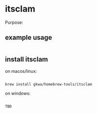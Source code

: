 # itsclam

Purpose:


## example usage

```bash


```

## install itsclam


on macos/linux:
```bash

brew install gkwa/homebrew-tools/itsclam

```


on windows:

```powershell

TBD

```
